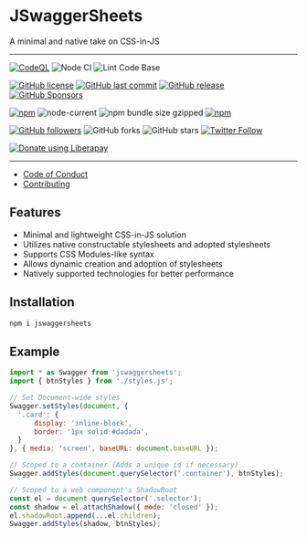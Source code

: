 # JSwaggerSheets
A minimal and native take on CSS-in-JS

- - -
[![CodeQL](https://github.com/shgysk8zer0/jswaggersheets/actions/workflows/codeql-analysis.yml/badge.svg)](https://github.com/shgysk8zer0/jswaggersheets/actions/workflows/codeql-analysis.yml)
![Node CI](https://github.com/shgysk8zer0/jswaggersheets/workflows/Node%20CI/badge.svg)
![Lint Code Base](https://github.com/shgysk8zer0/jswaggersheets/workflows/Lint%20Code%20Base/badge.svg)

[![GitHub license](https://img.shields.io/github/license/shgysk8zer0/jswaggersheets.svg)](https://github.com/shgysk8zer0/jswaggersheets/blob/master/LICENSE)
[![GitHub last commit](https://img.shields.io/github/last-commit/shgysk8zer0/jswaggersheets.svg)](https://github.com/shgysk8zer0/jswaggersheets/commits/master)
[![GitHub release](https://img.shields.io/github/release/shgysk8zer0/jswaggersheets?logo=github)](https://github.com/shgysk8zer0/jswaggersheets/releases)
[![GitHub Sponsors](https://img.shields.io/github/sponsors/shgysk8zer0?logo=github)](https://github.com/sponsors/shgysk8zer0)

[![npm](https://img.shields.io/npm/v/@shgysk8zer0/jswaggersheets)](https://www.npmjs.com/package/@shgysk8zer0/jswaggersheets)
![node-current](https://img.shields.io/node/v/@shgysk8zer0/jswaggersheets)
![npm bundle size gzipped](https://img.shields.io/bundlephobia/minzip/@shgysk8zer0/jswaggersheets)
[![npm](https://img.shields.io/npm/dw/@shgysk8zer0/jswaggersheets?logo=npm)](https://www.npmjs.com/package/@shgysk8zer0/jswaggersheets)

[![GitHub followers](https://img.shields.io/github/followers/shgysk8zer0.svg?style=social)](https://github.com/shgysk8zer0)
![GitHub forks](https://img.shields.io/github/forks/shgysk8zer0/jswaggersheets.svg?style=social)
![GitHub stars](https://img.shields.io/github/stars/shgysk8zer0/jswaggersheets.svg?style=social)
[![Twitter Follow](https://img.shields.io/twitter/follow/shgysk8zer0.svg?style=social)](https://twitter.com/shgysk8zer0)

[![Donate using Liberapay](https://img.shields.io/liberapay/receives/shgysk8zer0.svg?logo=liberapay)](https://liberapay.com/shgysk8zer0/donate "Donate using Liberapay")
- - -

- [Code of Conduct](./.github/CODE_OF_CONDUCT.md)
- [Contributing](./.github/CONTRIBUTING.md)
<!-- - [Security Policy](./.github/SECURITY.md) -->

## Features

- Minimal and lightweight CSS-in-JS solution
- Utilizes native constructable stylesheets and adopted stylesheets
- Supports CSS Modules-like syntax
- Allows dynamic creation and adoption of stylesheets
- Natively supported technologies for better performance

## Installation

```bash
npm i jswaggersheets
```

## Example

```js
import * as Swagger from 'jswaggersheets';
import { btnStyles } from './styles.js';

// Set Document-wide styles
Swagger.setStyles(document, {
  '.card': {
      display: 'inline-block',
      border: '1px solid #dadada',
  }
}, { media: 'screen', baseURL: document.baseURL });

// Scoped to a container (Adds a unique id if necessary)
Swagger.addStyles(document.querySelector('.container'), btnStyles);

// Scoped to a web component's ShadowRoot
const el = document.querySelector('.selector');
const shadow = el.attachShadow({ mode: 'closed' });
el.shadowRoot.append(...el.children);
Swagger.addStyles(shadow, btnStyles);
```
